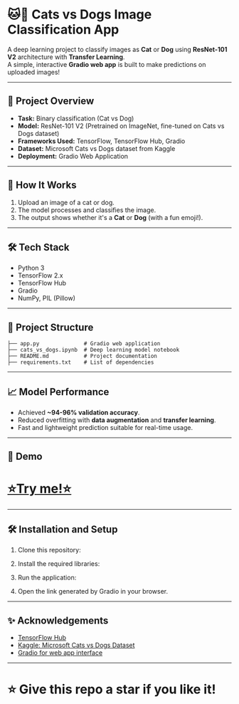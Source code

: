 
# 🐱🐶 Cats vs Dogs Image Classification App

A deep learning project to classify images as **Cat** or **Dog** using **ResNet-101 V2** architecture with **Transfer Learning**.  
A simple, interactive **Gradio web app** is built to make predictions on uploaded images!

---

## 📌 Project Overview

- **Task:** Binary classification (Cat vs Dog)  
- **Model:** ResNet-101 V2 (Pretrained on ImageNet, fine-tuned on Cats vs Dogs dataset)  
- **Frameworks Used:** TensorFlow, TensorFlow Hub, Gradio  
- **Dataset:** Microsoft Cats vs Dogs dataset from Kaggle  
- **Deployment:** Gradio Web Application

---

## 🚀 How It Works

1. Upload an image of a cat or dog.
2. The model processes and classifies the image.
3. The output shows whether it's a **Cat** or **Dog** (with a fun emoji!).

---

## 🛠️ Tech Stack

- Python 3
- TensorFlow 2.x
- TensorFlow Hub
- Gradio
- NumPy, PIL (Pillow)

---

## 📂 Project Structure

```
├── app.py              # Gradio web application
├── cats_vs_dogs.ipynb  # Deep learning model notebook
├── README.md           # Project documentation
├── requirements.txt    # List of dependencies
```

---

## 📈 Model Performance

- Achieved **~94-96% validation accuracy**.
- Reduced overfitting with **data augmentation** and **transfer learning**.
- Fast and lightweight prediction suitable for real-time usage.

---

## 📸 Demo

# [⭐Try me!⭐](https://huggingface.co/spaces/AyushAggarwal/Cats-vs-Dogs-Image-Recognition-App)

---

## 🛠️ Installation and Setup

1. Clone this repository:

2. Install the required libraries:

3. Run the application:
   
4. Open the link generated by Gradio in your browser.

---

## ✨ Acknowledgements

- [TensorFlow Hub](https://tfhub.dev/)
- [Kaggle: Microsoft Cats vs Dogs Dataset](https://www.kaggle.com/datasets/shaunthesheep/microsoft-catsvsdogs-dataset)
- [Gradio for web app interface](https://gradio.app/)

---

# ⭐ Give this repo a star if you like it!
